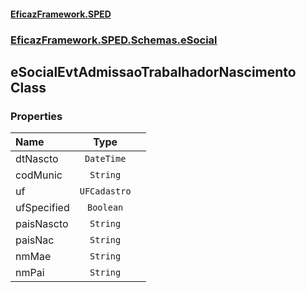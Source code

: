 #### [EficazFramework.SPED](EficazFrameworkSPED.md 'EficazFramework SPED')
### [EficazFramework.SPED.Schemas.eSocial](EficazFramework.SPED.Schemas.eSocial.md 'EficazFramework.SPED.Schemas.eSocial')

## eSocialEvtAdmissaoTrabalhadorNascimento Class
### Properties

| Name | Type | |
| :--- | :---: | :--- |
| dtNascto | `DateTime` |  |
| codMunic | `String` |  |
| uf | `UFCadastro` |  |
| ufSpecified | `Boolean` |  |
| paisNascto | `String` |  |
| paisNac | `String` |  |
| nmMae | `String` |  |
| nmPai | `String` |  |
